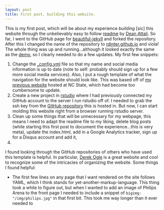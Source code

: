 ```yaml
---
layout: post
title: First post, building this website.
---
```


This is my first post, which will be about my experience _building_ [sic] this website through the unbelievably easy to follow [readme](https://github.com/daattali/beautiful-jekyll#readme) by [Dean Attali](http://deanattali.com/). So far, I went to the GitHub page for [beautiful-jekyll](https://github.com/daattali/beautiful-jekyll) and forked the repository. After this I changed the name of the repository to [rdinter.github.io](http://rdinter.github.io/) and viola! The whole thing was up and running...although it looked exactly the same as the [demo](http://deanattali.com/beautiful-jekyll/), so I clearly needed to do a few updates. My first few snippets:

1. Change the [_config.yml](https://github.com/rdinter/rdinter.github.io/blob/master/_config.yml) file so that my name and social media information is up to date (note to self: probably should sign up for a few more social media services). Also, I put a rough template of what the navigation for the website should look like. This was based off of [my previous website](http://www4.ncsu.edu/~rdinter/) hosted at NC State, which had become too cumbersome to update.
2. Create a new project in [rstudio](https://www.rstudio.com/) where I had previously connected my GitHub account to the server I run rstudio off of. I needed to grab the ssh key from the [GitHub repository](https://github.com/rdinter/rdinter.github.io) this is hosted in. But now, I can start molding this website right from a browser running rstudio server.
3. Clean up some things that will be unnecessary for my webpage, this means I need to adapt the readme file to my liking, delete blog posts (while starting this first post to document the experience...this is very meta), update the index.html, add in a Google Analytics tracker, sign up for a Disqus account and add it, 
4.

I found looking through the GitHub repositories of others who have used this template is helpful. In particular, [Derek Ogle](https://github.com/droglenc/droglenc.github.io) is a great website and cool to recognize some of the intricacies of organizing the website. Some things I found helpful:

* The first few lines on any page that I want rendered on the site follows YAML, which I think stands for yet-another-markup-language. This thing took a while to figure out, but when I wanted to add an image of Philips Arena to the front page I needed to include a snippet of `bigimg: "/img/philips.jpg"` in that first bit. This took me way longer than it ever needed to
